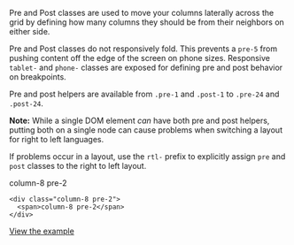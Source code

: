 Pre and Post classes are used to move your columns laterally across the grid by defining how many columns they should be from their neighbors on either side.

Pre and Post classes do not responsively fold. This prevents a `pre-5` from pushing content off the edge of the screen on phone sizes. Responsive `tablet-` and `phone-` classes are exposed for defining pre and post behavior on breakpoints.

Pre and post helpers are available from `.pre-1` and `.post-1` to `.pre-24` and `.post-24`.

**Note:** While a single DOM element *can* have both pre and post helpers, putting both on a single node can cause problems when switching a layout for right to left languages.

If problems occur in a layout, use the `rtl-` prefix to explicitly assign `pre` and `post` classes to the right to left layout.

<div class="grid-example clearfix">
  <div class="column-8 pre-2">
    <span>column-8 pre-2</span>
  </div>
</div>

```
<div class="column-8 pre-2">
  <span>column-8 pre-2</span>
</div>
```
[View the example]({{relativePath}}/examples/grid/#pre-and-post)
